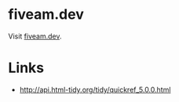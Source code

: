 # fiveam.dev

Visit [fiveam.dev](https://albert-rz.github.io/fiveam.dev/).

# Links

* http://api.html-tidy.org/tidy/quickref_5.0.0.html